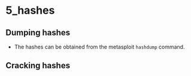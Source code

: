 # 5_hashes

## Dumping hashes

- The hashes can be obtained from the metasploit `hashdump` command.

## Cracking hashes

